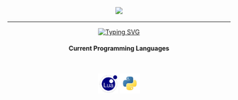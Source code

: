 <p align="center"> 
    <img src="https://discord.c99.nl/widget/theme-4/608356252816506884.png"/>
  </p>

---

<p align="center"> 
  <a href="https://git.io/typing-svg">
    <img src="https://readme-typing-svg.herokuapp.com?font=Fira+Code&size=15&pause=1000&color=F7F7F7&center=true&vCenter=true&width=435&lines=I+love+exploiting!" alt="Typing SVG" />
  </a>
  <a href="https://github.com/heavensellz">
    <p align="center">
    </p>
  </a>

  <h4 align="center">Current Programming Languages</h4>
  <br>
  <p align="center">
    <code><img height="45" src="https://raw.githubusercontent.com/github/explore/main/topics/lua/lua.png"></code>
    <code><img height="45" src="https://raw.githubusercontent.com/github/explore/main/topics/python/python.png"></code>
  </p>
